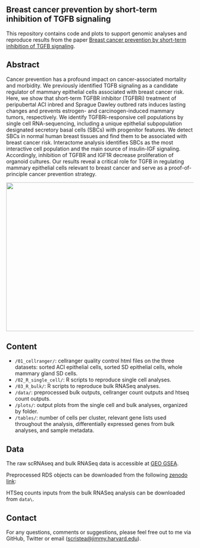Breast cancer prevention by short-term inhibition of TGFB signaling
--------

This repository contains code and plots to support genomic analyses and reproduce results from the paper [Breast cancer prevention by short-term inhibition of TGFB signaling](https://).


Abstract
--------
Cancer prevention has a profound impact on cancer-associated mortality and morbidity. We previously identified TGFB signaling as a candidate regulator of mammary epithelial cells associated with breast cancer risk. Here, we show that short-term TGFBR inhibitor (TGFBRi) treatment of peripubertal ACI inbred and Sprague Dawley outbred rats induces lasting changes and prevents estrogen- and carcinogen-induced mammary tumors, respectively. We identify TGFBRi-responsive cell populations by single cell RNA-sequencing, including a unique epithelial subpopulation designated secretory basal cells (SBCs) with progenitor features. We detect SBCs in normal human breast tissues and find them to be associated with breast cancer risk. Interactome analysis identifies SBCs as the most interactive cell population and the main source of insulin-IGF signaling. Accordingly, inhibition of TGFBR and IGF1R decrease proliferation of organoid cultures. Our results reveal a critical role for TGFB in regulating mammary epithelial cells relevant to breast cancer and serve as a proof-of-principle cancer prevention strategy.


<p align="center"> 
<img src="overview_github.png" width="900" height="400"/>
</p>


Content
-------
* `/01_cellranger/`: cellranger quality control html files on the three datasets: sorted ACI epithelial cells, sorted SD epithelial cells, whole mammary gland SD cells. 
* `/02_R_single_cell/`: R scripts to reproduce single cell analyses.
* `/03_R_bulk/`: R scripts to reproduce bulk RNASeq analyses.
* `/data/`: preprocessed bulk outputs, cellranger count outputs and htseq count outputs.
* `/plots/`: output plots from the single cell and bulk analyses, organized by folder.
* `/tables/`: number of cells per cluster, relevant gene lists used throughout the analysis, differentially expressed genes from bulk analyses, and sample metadata.


Data
-------
The raw scRNAseq and bulk RNASeq data is accessible at [GEO GSEA]().

Preprocessed RDS objects can be downloaded from the following [zenodo link](https://zenodo.org/record/7293642#.Y4krEi-B19f):

HTSeq counts inputs from the bulk RNASeq analysis can be downloaded from `data\`.


## Contact
For any questions, comments or suggestions, please feel free out to me via GitHub, Twitter or email (scristea@jimmy.harvard.edu).